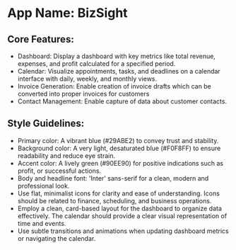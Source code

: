 # **App Name**: BizSight

## Core Features:

- Dashboard: Display a dashboard with key metrics like total revenue, expenses, and profit calculated for a specified period.
- Calendar: Visualize appointments, tasks, and deadlines on a calendar interface with daily, weekly, and monthly views.
- Invoice Generation: Enable creation of invoice drafts which can be converted into proper invoices for customers
- Contact Management: Enable capture of data about customer contacts.

## Style Guidelines:

- Primary color: A vibrant blue (#29ABE2) to convey trust and stability.
- Background color: A very light, desaturated blue (#F0F8FF) to ensure readability and reduce eye strain.
- Accent color: A lively green (#90EE90) for positive indications such as profit, or successful actions.
- Body and headline font: 'Inter' sans-serif for a clean, modern and professional look.
- Use flat, minimalist icons for clarity and ease of understanding. Icons should be related to finance, scheduling, and business operations.
- Employ a clean, card-based layout for the dashboard to organize data effectively. The calendar should provide a clear visual representation of time and events.
- Use subtle transitions and animations when updating dashboard metrics or navigating the calendar.